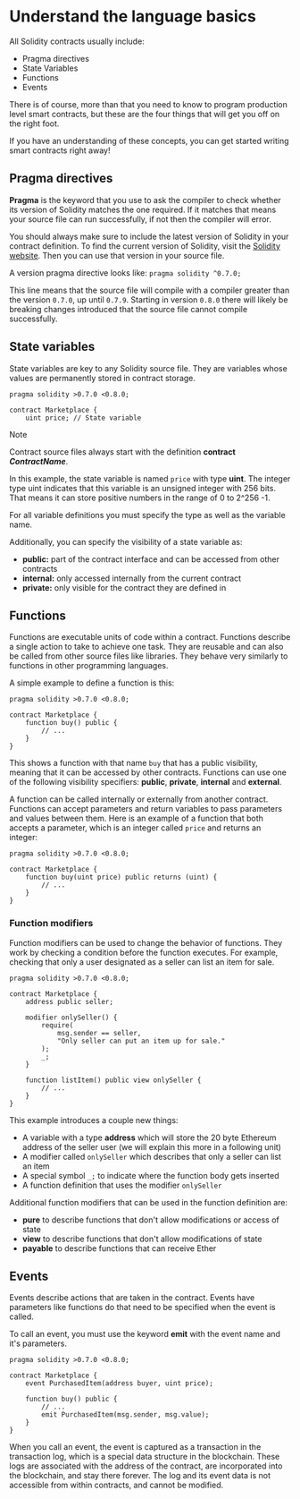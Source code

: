 # Understand the language basics

All Solidity contracts usually include:

- Pragma directives
- State Variables
- Functions
- Events

There is of course, more than that you need to know to program production level smart contracts, but these are the four things that will get you off on the right foot.

If you have an understanding of these concepts, you can get started writing smart contracts right away!

## Pragma directives

**Pragma** is the keyword that you use to ask the compiler to check whether its version of Solidity matches the one required. If it matches that means your source file can run successfully, if not then the compiler will error.

You should always make sure to include the latest version of Solidity in your contract definition. To find the current version of Solidity, visit the [Solidity website](https://solidity.readthedocs.io/). Then you can use that version in your source file.

A version pragma directive looks like:
`pragma solidity ^0.7.0;`

This line means that the source file will compile with a compiler greater than the version `0.7.0`, up until `0.7.9`. Starting in version `0.8.0` there will likely be breaking changes introduced that the source file cannot compile successfully.

## State variables

State variables are key to any Solidity source file. They are variables whose values are permanently stored in contract storage.

```solidity
pragma solidity >0.7.0 <0.8.0;

contract Marketplace {
    uint price; // State variable  
```

> [!NOTE]
> Contract source files always start with the definition **contract _ContractName_**.

In this example, the state variable is named `price` with type **uint**. The integer type uint indicates that this variable is an unsigned integer with 256 bits. That means it can store positive numbers in the range of 0 to 2^256 -1.

For all variable definitions you must specify the type as well as the variable name.

Additionally, you can specify the visibility of a state variable as:

- **public:** part of the contract interface and can be accessed from other contracts
- **internal:** only accessed internally from the current contract
- **private:** only visible for the contract they are defined in

## Functions

Functions are executable units of code within a contract. Functions describe a single action to take to achieve one task. They are reusable and can also be called from other source files like libraries. They behave very similarly to functions in other programming languages.

A simple example to define a function is this:

```solidity
pragma solidity >0.7.0 <0.8.0;

contract Marketplace {
    function buy() public {
        // ...
    }
}
```

This shows a function with that name `buy` that has a public visibility, meaning that it can be accessed by other contracts. Functions can use one of the following visibility specifiers: **public**, **private**, **internal** and **external**.

A function can be called internally or externally from another contract. Functions can accept parameters and return variables to pass parameters and values between them. Here is an example of a function that both accepts a parameter, which is an integer called `price` and returns an integer:

```solidity
pragma solidity >0.7.0 <0.8.0;

contract Marketplace {
    function buy(uint price) public returns (uint) {
        // ...
    }
}
```

### Function modifiers

Function modifiers can be used to change the behavior of functions. They work by checking a condition before the function executes. For example, checking that only a user designated as a seller can list an item for sale.

```solidity
pragma solidity >0.7.0 <0.8.0;

contract Marketplace {
    address public seller;

    modifier onlySeller() {
        require(
            msg.sender == seller,
            "Only seller can put an item up for sale."
        );
        _;
    }

    function listItem() public view onlySeller {
        // ...
    }
}
```

This example introduces a couple new things:

- A variable with a type **address** which will store the 20 byte Ethereum address of the seller user (we will explain this more in a following unit)
- A modifier called `onlySeller` which describes that only a seller can list an item
- A special symbol `_;` to indicate where the function body gets inserted
- A function definition that uses the modifier `onlySeller`

Additional function modifiers that can be used in the function definition are:

- **pure** to describe functions that don't allow modifications or access of state
- **view** to describe functions that don't allow modifications of state
- **payable** to describe functions that can receive Ether

## Events

Events describe actions that are taken in the contract. Events have parameters like functions do that need to be specified when the event is called.

To call an event, you must use the keyword **emit** with the event name and it's parameters.

```solidity
pragma solidity >0.7.0 <0.8.0;

contract Marketplace {
    event PurchasedItem(address buyer, uint price);

    function buy() public {
        // ...
        emit PurchasedItem(msg.sender, msg.value);
    }
}
```

When you call an event, the event is captured as a transaction in the transaction log, which is a special data structure in the blockchain. These logs are associated with the address of the contract, are incorporated into the blockchain, and stay there forever. The log and its event data is not accessible from within contracts, and cannot be modified.
